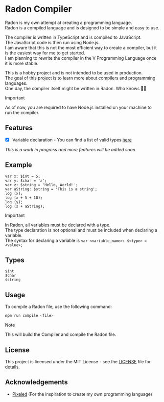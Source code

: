# Radon Compiler

Radon is my own attempt at creating a programming language. <br>
Radon is a compiled language and is designed to be simple and easy to use.

The compiler is written in TypeScript and is compiled to JavaScript. <br>
The JavaScript code is then run using Node.js. <br>
I am aware that this is not the most efficient way to create a compiler, but it is the easiest way for me to get started. <br>
I am planning to rewrite the compiler in the V Programming Language once it is more stable.

This is a hobby project and is not intended to be used in production. <br>
The goal of this project is to learn more about compilers and programming languages.<br>
One day, the compiler itself might be written in Radon. Who knows 🤷‍♂️

> [!IMPORTANT]
> As of now, you are required to have Node.js installed on your machine to run the compiler.

## Features

- [x] Variable declaration - You can find a list of valid types [here](#types)

_This is a work in progress and more features will be added soon._

## Example

```Radon
var x: $int = 5;
var y: $char = 'a';
var z: $string = 'Hello, World!'; 
var aString: $string = 'This is a string';
log (x);
log (x + 5 + 10);
log (y);
log (z + aString);
```

> [!IMPORTANT]
> In Radon, all variables must be declared with a type.<br>
> The type declaration is not optional and must be included when declaring a variable.<br>
> The syntax for declaring a variable is ```var <variable_name>: $<type> = <value>;```

## Types
```Radon
$int
$char
$string
```

## Usage

To compile a Radon file, use the following command:

```bash
npm run compile <file>
```
> [!NOTE]
> This will build the Compiler and compile the Radon file.

## License

This project is licensed under the MIT License - see the [LICENSE](LICENSE) file for details.

## Acknowledgements

- [Pixeled](https://www.youtube.com/@pixeled-yt) (For the inspiration to create my own programming language)